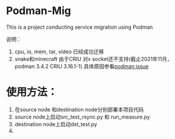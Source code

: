# Podman-Mig
This is a project conducting service migration using Podman

说明：
1. cpu, io, mem, tar, video 已经成功迁移
2. snake和minecraft 由于CRIU 对x socket还不支持(截止2021年11月，podman 3.4.2 CRIU 3.16.1-1)
   具体原因参看[podman issue](https://github.com/containers/podman/issues/12275)


# 使用方法：
1. 在source node 和destination node分别部署本项目代码
2. source node上启动src_test_rsync.py 和 run_measure.py
3. destination node上启动dst_test.py
4. 